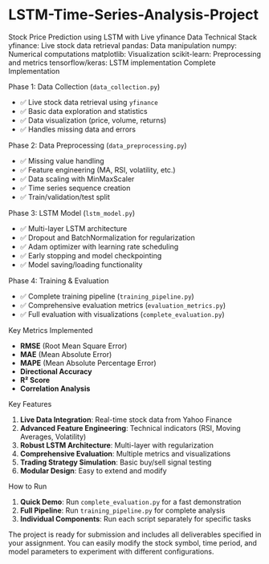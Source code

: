 # LSTM-Time-Series-Analysis-Project
 Stock Price Prediction using LSTM with Live yfinance Data Technical Stack yfinance: Live stock data retrieval pandas: Data manipulation numpy: Numerical computations matplotlib: Visualization scikit-learn: Preprocessing and metrics tensorflow/keras: LSTM implementation
Complete Implementation

Phase 1: Data Collection (`data_collection.py`)

- ✅ Live stock data retrieval using `yfinance`
- ✅ Basic data exploration and statistics
- ✅ Data visualization (price, volume, returns)
- ✅ Handles missing data and errors


Phase 2: Data Preprocessing (`data_preprocessing.py`)

- ✅ Missing value handling
- ✅ Feature engineering (MA, RSI, volatility, etc.)
- ✅ Data scaling with MinMaxScaler
- ✅ Time series sequence creation
- ✅ Train/validation/test split


Phase 3: LSTM Model (`lstm_model.py`)

- ✅ Multi-layer LSTM architecture
- ✅ Dropout and BatchNormalization for regularization
- ✅ Adam optimizer with learning rate scheduling
- ✅ Early stopping and model checkpointing
- ✅ Model saving/loading functionality


Phase 4: Training & Evaluation

- ✅ Complete training pipeline (`training_pipeline.py`)
- ✅ Comprehensive evaluation metrics (`evaluation_metrics.py`)
- ✅ Full evaluation with visualizations (`complete_evaluation.py`)


Key Metrics Implemented

- **RMSE** (Root Mean Square Error)
- **MAE** (Mean Absolute Error)
- **MAPE** (Mean Absolute Percentage Error)
- **Directional Accuracy**
- **R² Score**
- **Correlation Analysis**


Key Features

1. **Live Data Integration**: Real-time stock data from Yahoo Finance
2. **Advanced Feature Engineering**: Technical indicators (RSI, Moving Averages, Volatility)
3. **Robust LSTM Architecture**: Multi-layer with regularization
4. **Comprehensive Evaluation**: Multiple metrics and visualizations
5. **Trading Strategy Simulation**: Basic buy/sell signal testing
6. **Modular Design**: Easy to extend and modify


How to Run

1. **Quick Demo**: Run `complete_evaluation.py` for a fast demonstration
2. **Full Pipeline**: Run `training_pipeline.py` for complete analysis
3. **Individual Components**: Run each script separately for specific tasks


The project is ready for submission and includes all deliverables specified in your assignment. You can easily modify the stock symbol, time period, and model parameters to experiment with different configurations.
